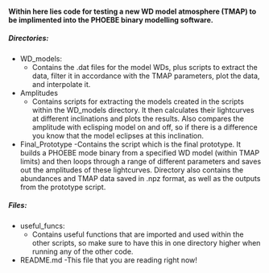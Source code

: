 #### Within here lies code for testing a new WD model atmosphere (TMAP) to be implimented into the PHOEBE binary modelling software.


##### Directories:

- WD_models:
	- Contains the .dat files for the model WDs, plus scripts to extract the data, filter it in accordance with the TMAP parameters, plot the data, and interpolate it.
- Amplitudes
	- Contains scripts for extracting the models created in the scripts within the WD_models directory. It then calculates their lightcurves at different inclinations and plots the results. Also compares the amplitude with eclisping model on and off, so if there is a difference you know that the model eclipses at this inclination. 
- Final_Prototype
	-Contains the script which is the final prototype. It builds a PHOEBE mode binary from a specified WD model (within TMAP limits) and then loops through a range of different parameters and saves out the amplitudes of these lightcurves. Directory also contains the abundances and TMAP data saved in .npz format, as well as the outputs from the prototype script.


##### Files:
- useful_funcs:
	- Contains useful functions that are imported and used within the other scripts, so make sure to have this in one directory higher when running any of the other code. 
- README.md
	-This file that you are reading right now!


